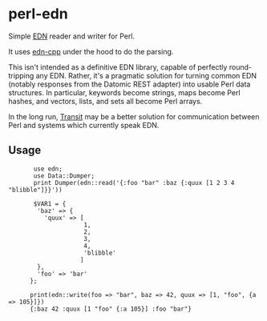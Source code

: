 perl-edn
========

Simple [EDN](https://github.com/edn-format/edn) reader and writer for
Perl.

It uses [edn-cpp](https://github.com/shaunxcode/edn-cpp) under the
hood to do the parsing.

This isn't intended as a definitive EDN library, capable of perfectly
round-tripping any EDN.  Rather, it's a pragmatic solution for turning
common EDN (notably responses from the Datomic REST adapter) into
usable Perl data structures.  In particular, keywords become strings,
maps become Perl hashes, and vectors, lists, and sets all become Perl
arrays.

In the long run,
[Transit](https://github.com/cognitect/transit-format) may be a better
solution for communication between Perl and systems which currently
speak EDN.

Usage
-----

           use edn;
           use Data::Dumper;
           print Dumper(edn::read('{:foo "bar" :baz {:quux [1 2 3 4 "blibble"]}}'))

           $VAR1 = {
            'baz' => {
              'quux' => [
                         1,
                         2,
                         3,
                         4,
                         'blibble'
                        ]
            },
            'foo' => 'bar'
          };

          print(edn::write(foo => "bar", baz => 42, quux => [1, "foo", {a => 105}]})
          {:baz 42 :quux [1 "foo" {:a 105}] :foo "bar"}
